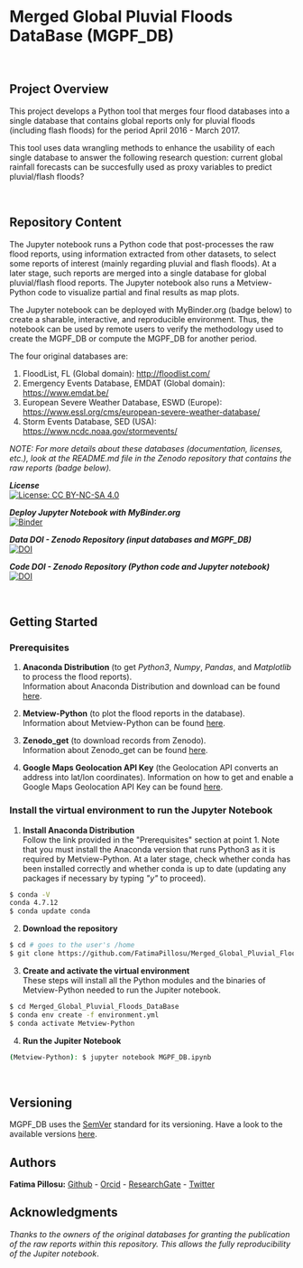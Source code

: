 # Merged Global Pluvial Floods DataBase (MGPF_DB)  

<p>&nbsp;</p>  

## Project Overview
This project develops a Python tool that merges four flood databases into a single database that contains global reports only for pluvial floods (including flash floods) for the period April 2016 - March 2017. 

This tool uses data wrangling methods to enhance the usability of each single database to answer the following research question: current global rainfall forecasts can be succesfully used as proxy variables to predict pluvial/flash floods? 
  
<p>&nbsp;</p>

## Repository Content
The Jupyter notebook runs a Python code that post-processes the raw flood reports, using information extracted from other datasets, to select some reports of interest (mainly regarding pluvial and flash floods). At a later stage, such reports are merged into a single database for global pluvial/flash flood reports. The Jupyter notebook also runs a Metview-Python code to visualize partial and final results as map plots.

The Jupyter notebook can be deployed with MyBinder.org (badge below) to create a sharable, interactive, and reproducible environment. Thus, the notebook can be used by remote users to verify the methodology used to create the MGPF_DB or compute the MGPF_DB for another period.

The four original databases are:
1. FloodList, FL (Global domain): http://floodlist.com/
2. Emergency Events Database, EMDAT (Global domain): https://www.emdat.be/
3. European Severe Weather Database, ESWD (Europe): https://www.essl.org/cms/european-severe-weather-database/
4. Storm Events Database, SED (USA): https://www.ncdc.noaa.gov/stormevents/ 

_NOTE: For more details about these databases (documentation, licenses, etc.), look at the README.md file in the Zenodo repository that contains the raw reports (badge below)._

__*License*__  
[![License: CC BY-NC-SA 4.0](https://licensebuttons.net/l/by-nc-sa/4.0/80x15.png)](https://creativecommons.org/licenses/by-nc-sa/4.0/)

__*Deploy Jupyter Notebook with MyBinder.org*__     
[![Binder](https://mybinder.org/badge_logo.svg)](https://mybinder.org/v2/gh/FatimaPillosu/Merged_Global_Pluvial_Floods_DataBase/master)

__*Data DOI - Zenodo Repository (input databases and MGPF_DB)*__  
[![DOI](https://zenodo.org/badge/DOI/10.5281/zenodo.3633750.svg)](https://doi.org/10.5281/zenodo.3633750)

__*Code DOI - Zenodo Repository (Python code and Jupyter notebook)*__  
[![DOI](https://zenodo.org/badge/DOI/10.5281/zenodo.3479846.svg)](https://doi.org/10.5281/zenodo.3479846)


<p>&nbsp;</p>

## Getting Started

### Prerequisites

1. **Anaconda Distribution** (to get _Python3_, _Numpy_, _Pandas_, and _Matplotlib_ to process the flood reports).  
Information about Anaconda Distribution and download can be found [here](https://www.anaconda.com/distribution/).     

2. **Metview-Python** (to plot the flood reports in the database).  
Information about Metview-Python can be found [here](https://confluence.ecmwf.int/display/METV/Metview%27s+Python+Interface).

3. **Zenodo_get** (to download records from Zenodo).  
Information about Zenodo_get can be found [here](https://zenodo.org/record/1261813#.XjWXhOGnw5k).

4. **Google Maps Geolocation API Key** (the Geolocation API converts an address into lat/lon coordinates).
Information on how to get and enable a Google Maps Geolocation API Key can be found [here](https://developers.google.com/maps/gmp-get-started).

### Install the virtual environment to run the Jupyter Notebook

1. **Install Anaconda Distribution**   
Follow the link provided in the "Prerequisites" section at point 1. Note that you must install the Anaconda version that runs Python3 as it is required by Metview-Python. At a later stage, check whether conda has been installed correctly and whether conda is up to date (updating any packages if necessary by typing _"y"_ to proceed).
```sh
$ conda -V
conda 4.7.12
$ conda update conda
```

2. **Download the repository**  
```sh
$ cd # goes to the user's /home
$ git clone https://github.com/FatimaPillosu/Merged_Global_Pluvial_Floods_DataBase.git
```

3. **Create and activate the virtual environment**  
These steps will install all the Python modules and the binaries of Metview-Python needed to run the Jupiter notebook.
```sh
$ cd Merged_Global_Pluvial_Floods_DataBase
$ conda env create -f environment.yml
$ conda activate Metview-Python
```

4. **Run the Jupiter Notebook**
```sh
(Metview-Python): $ jupyter notebook MGPF_DB.ipynb
```

 
<p>&nbsp;</p>

## Versioning  
MGPF_DB uses the [SemVer](http://semver.org/) standard for its versioning. Have a look to the available versions [here](https://github.com/FatimaPillosu/Merged_Global_Pluvial_Floods_DataBase/releases). 

## Authors  
**Fatima Pillosu:** [Github](https://github.com/FatimaPillosu) - [Orcid](https://orcid.org/0000-0001-8127-0990) - [ResearchGate](https://www.researchgate.net/profile/Fatima_Pillosu) - [Twitter](https://twitter.com/pillosufatima?lang=en)

## Acknowledgments  
_Thanks to the owners of the original databases for granting the publication of the raw reports within this repository. This allows the fully reproducibility of the Jupiter notebook_.
